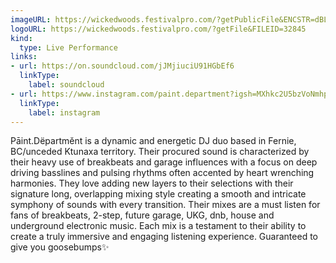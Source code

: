 ```yaml
---
imageURL: https://wickedwoods.festivalpro.com/?getPublicFile&ENCSTR=dBLbAkXTuUaUwYLuQyeL
logoURL: https://wickedwoods.festivalpro.com/?getFile&FILEID=32845
kind:
  type: Live Performance
links:
- url: https://on.soundcloud.com/jJMjiuciU91HGbEf6
  linkType:
    label: soundcloud
- url: https://www.instagram.com/paint.department?igsh=MXhkc2U5bzVoNmhpeg%3D%3D&utm_source=qr
  linkType:
    label: instagram
---
```

Pāint.Dëpartmĕnt is a dynamic and energetic DJ duo based in Fernie, BC/unceded Ktunaxa territory.
Their procured sound is characterized by their heavy use of breakbeats and garage influences with a focus on deep driving basslines and pulsing rhythms often accented by heart wrenching harmonies. They love adding new layers to their selections with their signature long, overlapping mixing style creating a smooth and intricate symphony of sounds with every transition.
Their mixes are a must listen for fans of breakbeats, 2-step, future garage, UKG, dnb, house and underground electronic music. Each mix is a testament to their ability to create a truly immersive and engaging listening experience.
Guaranteed to give you goosebumps✨